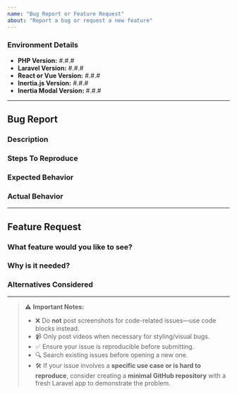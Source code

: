 ```yaml
---
name: "Bug Report or Feature Request"
about: "Report a bug or request a new feature"
---
```


<!-- DO NOT DELETE THIS TEMPLATE -->
<!-- Fill out the FULL version numbers (including patch versions) -->

### Environment Details

- **PHP Version:** #.#.#
- **Laravel Version:** #.#.#
- **React or Vue Version:** #.#.#
- **Inertia.js Version:** #.#.#
- **Inertia Modal Version:** #.#.#

---

## Bug Report

### Description
<!-- Clearly describe the issue. Avoid vague descriptions like "It doesn't work." -->

### Steps To Reproduce
<!--
  Provide step-by-step instructions on how to reproduce the issue.

  If the issue is specific to a complex use case or hard to reproduce, please create a **minimal GitHub repository** with a fresh Laravel app demonstrating the problem. This helps us debug more efficiently. If applicable, link to your repo here:

  👉 **GitHub Repo:** [link-to-repo]
-->

### Expected Behavior
<!-- What should happen instead? -->

### Actual Behavior
<!-- What happens instead? -->

---

## Feature Request

### What feature would you like to see?
<!-- Clearly describe the feature you'd like implemented. -->

### Why is it needed?
<!-- Explain why this feature would be useful and how it improves the project. -->

### Alternatives Considered
<!-- Have you considered other ways to achieve this? If so, explain. -->

---

> ⚠ **Important Notes:**
>
> - ❌ Do **not** post screenshots for code-related issues—use code blocks instead.
> - 📹 Only post videos when necessary for styling/visual bugs.
> - ✅ Ensure your issue is reproducible before submitting.
> - 🔍 Search existing issues before opening a new one.
> - 🛠️ If your issue involves a **specific use case or is hard to reproduce**, consider creating a **minimal GitHub repository** with a fresh Laravel app to demonstrate the problem.
